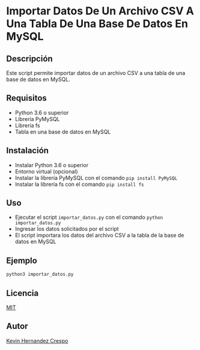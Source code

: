 # Importar Datos De Un Archivo CSV A Una Tabla De Una Base De Datos En MySQL

## Descripción

Este script permite importar datos de un archivo CSV a una tabla de una base de datos en MySQL.

## Requisitos

- Python 3.6 o superior
- Librería PyMySQL
- Librería fs
- Tabla en una base de datos en MySQL

## Instalación

- Instalar Python 3.6 o superior
- Entorno virtual (opcional)
- Instalar la librería PyMySQL con el comando `pip install PyMySQL`
- Instalar la librería fs con el comando `pip install fs`

## Uso

- Ejecutar el script `importar_datos.py` con el comando `python importar_datos.py`
- Ingresar los datos solicitados por el script
- El script importara los datos del archivo CSV a la tabla de la base de datos en MySQL

## Ejemplo

```bash
python3 importar_datos.py
```

## Licencia

[MIT](https://choosealicense.com/licenses/mit/)

## Autor

[Kevin Hernandez Crespo](https://linkedin.com/in/kevinhc23)
